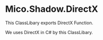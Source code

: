 # Mico.Shadow.DirectX

This ClassLibary exports DirectX Function.

We uses DirectX in C# by this ClassLibary.
